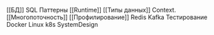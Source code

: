 


[[БД]]
SQL
Паттерны
[[Runtime]]
[[Типы данных]]
Context.
[[Многопоточность]]
[[Профилирование]]
Redis
Kafka
Тестирование
Docker
Linux
k8s
SystemDesign


